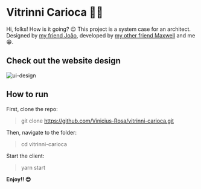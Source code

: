 # Vitrinni Carioca 📏📐

Hi, folks! How is it going? 😉
This project is a system case for an architect. Designed by [my friend João](https://www.instagram.com/joaodrago.designer), developed by [my other friend Maxwell](https://github.com/Maxwell-Ferreira) and me 😁.

## Check out the website design
![ui-design](https://i.imgur.com/s9FfwUe.jpg)

## How to run

First, clone the repo:
> git clone https://github.com/Vinicius-Rosa/vitrinni-carioca.git

Then, navigate to the folder:
> cd vitrinni-carioca

Start the client:
> yarn start

 **Enjoy!! 😊**